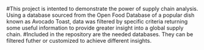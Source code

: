 #This project is intented to demonstrate the power of supply chain analysis. Using a database sourced from the Open Food Database of a popular dish known as Avocado Toast, data was filtered by specific criteria returning some useful information to provide greater insight into a global supply chain.
#Included in the repository are the needed databases. They can be filtered futher or customized to achieve different insights. 
